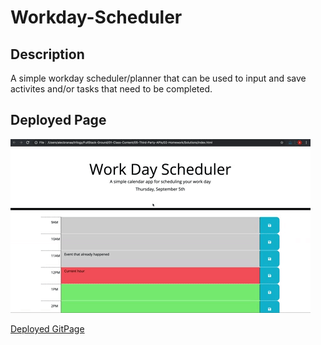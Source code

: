 # Workday-Scheduler
## Description 
A simple workday scheduler/planner that can be used to input and save activites and/or tasks that need to be completed. 

## Deployed Page
![Deployed Image](images/05-third-party-apis-homework-demo%20copy.gif)

[Deployed GitPage](https://damek-h.github.io/Workday-Scheduler/)
